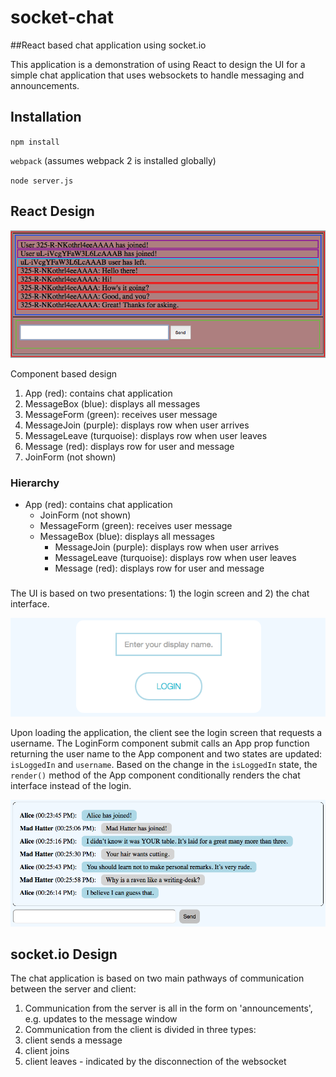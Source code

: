 # socket-chat
##React based chat application using socket.io

This application is a demonstration of using React to design the UI for a simple chat application that uses websockets to handle messaging and announcements.

## Installation
`npm install`

`webpack` (assumes webpack 2 is installed globally)

`node server.js`

## React Design

![ui deconstruction](https://github.com/pdcavanagh/socket-chat/blob/master/chatUI.png)

Component based design

1. App (red): contains chat application
2. MessageBox (blue): displays all messages
3. MessageForm (green): receives user message
4. MessageJoin (purple): displays row when user arrives
5. MessageLeave (turquoise): displays row when user leaves
6. Message (red): displays row for user and message
7. JoinForm (not shown)

### Hierarchy

* App (red): contains chat application
  * JoinForm (not shown)
  * MessageForm (green): receives user message
  * MessageBox (blue): displays all messages
    * MessageJoin (purple): displays row when user arrives
    * MessageLeave (turquoise): displays row when user leaves
    * Message (red): displays row for user and message

### 
The UI is based on two presentations: 1) the login screen and 2) the chat interface.

![login form](https://github.com/pdcavanagh/socket-chat/blob/master/loginForm.png)

Upon loading the application, the client see the login screen that requests a username. The LoginForm component submit 
calls an App prop function returning the user name to the App component and two states are updated: `isLoggedIn` and `username`.
Based on the change in the `isLoggedIn` state, the `render()` method of the App component conditionally renders the 
chat interface instead of the login.

![chat dialog screen](https://github.com/pdcavanagh/socket-chat/blob/master/chatDialog.png)

## socket.io Design

The chat application is based on two main pathways of communication between the server and client:

1. Communication from the server is all in the form on 'announcements', e.g. updates to the message window
2. Communication from the client is divided in three types: 
 1. client sends a message
 2. client joins
 3. client leaves - indicated by the disconnection of the websocket

